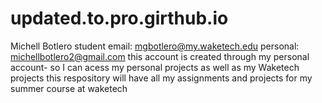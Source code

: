 # updated.to.pro.girthub.io

Michell Botlero
student email: mgbotlero@my.waketech.edu
personal: michellbotlero2@gmail.com
this account is created through my personal account- so I can acess my personal projects as well as my Waketech projects
this respository will have all my assignments and projects for my summer course at waketech
